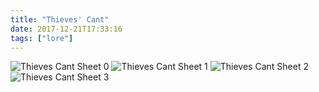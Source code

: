 ```yaml
---
title: "Thieves' Cant"
date: 2017-12-21T17:33:16
tags: ["lore"]
---
```

![Thieves Cant Sheet 0](/static/thieves_cant_0.jpg)
![Thieves Cant Sheet 1](/static/thieves_cant_1.jpg)
![Thieves Cant Sheet 2](/static/thieves_cant_2.jpg)
![Thieves Cant Sheet 3](/static/thieves_cant_3.jpg)

